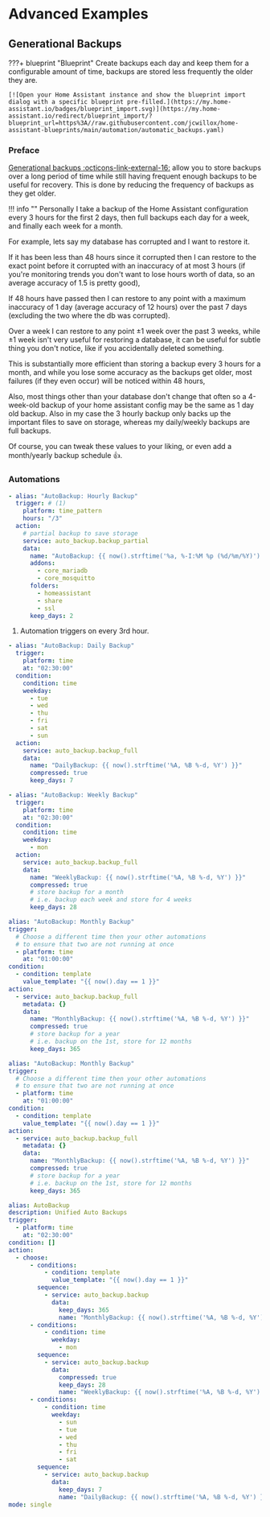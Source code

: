 # Advanced Examples

## Generational Backups

???+ blueprint "Blueprint"
    Create backups each day and keep them for a configurable amount of time, backups are stored less frequently the older they are.

    [![Open your Home Assistant instance and show the blueprint import dialog with a specific blueprint pre-filled.](https://my.home-assistant.io/badges/blueprint_import.svg)](https://my.home-assistant.io/redirect/blueprint_import/?blueprint_url=https%3A//raw.githubusercontent.com/jcwillox/home-assistant-blueprints/main/automation/automatic_backups.yaml)

### Preface

[Generational backups :octicons-link-external-16:](https://en.wikipedia.org/wiki/Backup_rotation_scheme#Grandfather-father-son) allow you to store backups over a long period of time while still having frequent enough backups to be useful for recovery. This is done by reducing the frequency of backups as they get older. <br>

!!! info ""
    Personally I take a backup of the Home Assistant configuration every 3 hours for the first 2 days, then full backups each day for a week, and finally each week for a month.

For example, lets say my database has corrupted and I want to restore it.

If it has been less than 48 hours since it corrupted then I can restore to the exact point before it corrupted with an inaccuracy of at most 3 hours (if you're monitoring trends you don't want to lose hours worth of data, so an average accuracy of 1.5 is pretty good),

If 48 hours have passed then I can restore to any point with a maximum inaccuracy of 1 day (average accuracy of 12 hours) over the past 7 days (excluding the two where the db was corrupted).

Over a week I can restore to any point ±1 week over the past 3 weeks, while ±1 week isn't very useful for restoring a database, it can be useful for subtle thing you don't notice, like if you accidentally deleted something.

This is substantially more efficient than storing a backup every 3 hours for a month, and while you lose some accuracy as the backups get older, most failures (if they even occur) will be noticed within 48 hours,

Also, most things other than your database don't change that often so a 4-week-old backup of your home assistant config may be the same as 1 day old backup.
Also in my case the 3 hourly backup only backs up the important files to save on storage, whereas my daily/weekly backups are full backups.

Of course, you can tweak these values to your liking, or even add a month/yearly backup schedule :thumbsup:.

### Automations

```yaml title="Partial backup every 3 hours"
- alias: "AutoBackup: Hourly Backup"
  trigger: # (1)
    platform: time_pattern
    hours: "/3"
  action:
    # partial backup to save storage
    service: auto_backup.backup_partial 
    data:
      name: "AutoBackup: {{ now().strftime('%a, %-I:%M %p (%d/%m/%Y)') }}"
      addons:
        - core_mariadb
        - core_mosquitto
      folders:
        - homeassistant
        - share
        - ssl
      keep_days: 2
```

1. Automation triggers on every 3rd hour.

```yaml title="Full backup every day except Mondays"
- alias: "AutoBackup: Daily Backup"
  trigger:
    platform: time
    at: "02:30:00"
  condition:
    condition: time
    weekday:
      - tue
      - wed
      - thu
      - fri
      - sat
      - sun
  action:
    service: auto_backup.backup_full
    data:
      name: "DailyBackup: {{ now().strftime('%A, %B %-d, %Y') }}"
      compressed: true
      keep_days: 7
```

```yaml title="Full backup every Monday"
- alias: "AutoBackup: Weekly Backup"
  trigger:
    platform: time
    at: "02:30:00"
  condition:
    condition: time
    weekday:
      - mon
  action:
    service: auto_backup.backup_full
    data:
      name: "WeeklyBackup: {{ now().strftime('%A, %B %-d, %Y') }}"
      compressed: true
      # store backup for a month
      # i.e. backup each week and store for 4 weeks
      keep_days: 28
```

```yaml title="Full backup on the 1st of every month"
alias: "AutoBackup: Monthly Backup"
trigger:
  # Choose a different time then your other automations
  # to ensure that two are not running at once
  - platform: time
    at: "01:00:00"
condition:
  - condition: template
    value_template: "{{ now().day == 1 }}"
action:
  - service: auto_backup.backup_full
    metadata: {}
    data:
      name: "MonthlyBackup: {{ now().strftime('%A, %B %-d, %Y') }}"
      compressed: true
      # store backup for a year
      # i.e. backup on the 1st, store for 12 months
      keep_days: 365
```

```yaml title="Full backup on the 1st of every month"
alias: "AutoBackup: Monthly Backup"
trigger:
  # Choose a different time then your other automations
  # to ensure that two are not running at once
  - platform: time
    at: "01:00:00"
condition:
  - condition: template
    value_template: "{{ now().day == 1 }}"
action:
  - service: auto_backup.backup_full
    metadata: {}
    data:
      name: "MonthlyBackup: {{ now().strftime('%A, %B %-d, %Y') }}"
      compressed: true
      # store backup for a year
      # i.e. backup on the 1st, store for 12 months
      keep_days: 365
```

```yaml title="Unified auto backup that does Daily, Weekly and Monthly in a single automation (version 2024.1 or newer required)"
alias: AutoBackup
description: Unified Auto Backups
trigger:
  - platform: time
    at: "02:30:00"
condition: []
action:
  - choose:
      - conditions:
          - condition: template
            value_template: "{{ now().day == 1 }}"
        sequence:
          - service: auto_backup.backup
            data:
              keep_days: 365
              name: "MonthlyBackup: {{ now().strftime('%A, %B %-d, %Y') }}"
      - conditions:
          - condition: time
            weekday:
              - mon
        sequence:
          - service: auto_backup.backup
            data:
              compressed: true
              keep_days: 28
              name: "WeeklyBackup: {{ now().strftime('%A, %B %-d, %Y') }}"
      - conditions:
          - condition: time
            weekday:
              - sun
              - tue
              - wed
              - thu
              - fri
              - sat
        sequence:
          - service: auto_backup.backup
            data:
              keep_days: 7
              name: "DailyBackup: {{ now().strftime('%A, %B %-d, %Y') }}"
mode: single
```
